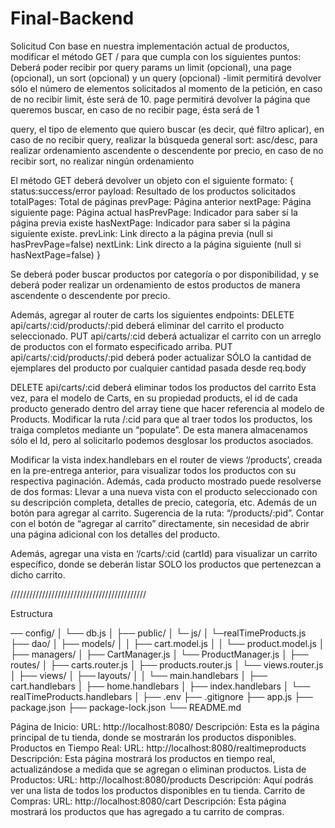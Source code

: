 # Final-Backend

Solicitud
Con base en nuestra implementación actual de productos, modificar el método GET / para que cumpla con los siguientes puntos:
Deberá poder recibir por query params un limit (opcional), una page (opcional), un sort (opcional) y un query (opcional)
-limit permitirá devolver sólo el número de elementos solicitados al momento de la petición, en caso de no recibir limit, éste será de 10.
page permitirá devolver la página que queremos buscar, en caso de no recibir page, ésta será de 1

query, el tipo de elemento que quiero buscar (es decir, qué filtro aplicar), en caso de no recibir query, realizar la búsqueda general
sort: asc/desc, para realizar ordenamiento ascendente o descendente por precio, en caso de no recibir sort, no realizar ningún ordenamiento


El método GET deberá devolver un objeto con el siguiente formato:
{
	status:success/error
payload: Resultado de los productos solicitados
totalPages: Total de páginas
prevPage: Página anterior
nextPage: Página siguiente
page: Página actual
hasPrevPage: Indicador para saber si la página previa existe
hasNextPage: Indicador para saber si la página siguiente existe.
prevLink: Link directo a la página previa (null si hasPrevPage=false)
nextLink: Link directo a la página siguiente (null si hasNextPage=false)
}


Se deberá poder buscar productos por categoría o por disponibilidad, y se deberá poder realizar un ordenamiento de estos productos de manera ascendente o descendente por precio.

Además, agregar al router de carts los siguientes endpoints:
DELETE api/carts/:cid/products/:pid deberá eliminar del carrito el producto seleccionado.
PUT api/carts/:cid deberá actualizar el carrito con un arreglo de productos con el formato especificado arriba.
PUT api/carts/:cid/products/:pid deberá poder actualizar SÓLO la cantidad de ejemplares del producto por cualquier cantidad pasada desde req.body

DELETE api/carts/:cid deberá eliminar todos los productos del carrito 
Esta vez, para el modelo de Carts, en su propiedad products, el id de cada producto generado dentro del array tiene que hacer referencia al modelo de Products. Modificar la ruta /:cid para que al traer todos los productos, los traiga completos mediante un “populate”. De esta manera almacenamos sólo el Id, pero al solicitarlo podemos desglosar los productos asociados.

Modificar la vista index.handlebars en el router de views ‘/products’, creada en la pre-entrega anterior, para visualizar todos los productos con su respectiva paginación. Además, cada producto mostrado puede resolverse de dos formas:
Llevar a una nueva vista con el producto seleccionado con su descripción completa, detalles de precio, categoría, etc. Además de un botón para agregar al carrito.
Sugerencia de la ruta: “/products/:pid”.
Contar con el botón de “agregar al carrito” directamente, sin necesidad de abrir una página adicional con los detalles del producto.

Además, agregar una vista en ‘/carts/:cid (cartId) para visualizar un carrito específico, donde se deberán listar SOLO los productos que pertenezcan a dicho carrito.


///////////////////////////////////////////


Estructura

── config/
│   └── db.js
│
├── public/
│   └─ js/
│       └─realTimeProducts.js
├── dao/
│   ├── models/
│   │   ├── cart.model.js
│   │   └── product.model.js
│   ├── managers/
│      ├── CartManager.js
│      └── ProductManager.js
│
├── routes/
│   ├── carts.router.js
│   ├── products.router.js
│   └── views.router.js
│
├── views/
│   ├── layouts/
│   │   └── main.handlebars
│   ├── cart.handlebars
│   ├── home.handlebars
│   ├── index.handlebars
│   └── realTimeProducts.handlebars
│
├── .env
├── .gitignore
├── app.js
├── package.json
├── package-lock.json
└── README.md

Página de Inicio:
URL: http://localhost:8080/
Descripción: Esta es la página principal de tu tienda, donde se mostrarán los productos disponibles.
Productos en Tiempo Real:
URL: http://localhost:8080/realtimeproducts
Descripción: Esta página mostrará los productos en tiempo real, actualizándose a medida que se agregan o eliminan productos.
Lista de Productos:
URL: http://localhost:8080/products
Descripción: Aquí podrás ver una lista de todos los productos disponibles en tu tienda.
Carrito de Compras:
URL: http://localhost:8080/cart
Descripción: Esta página mostrará los productos que has agregado a tu carrito de compras.
